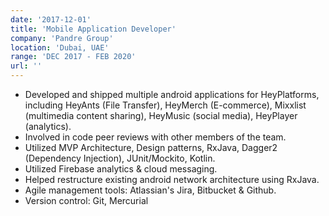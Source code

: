 ```yaml
---
date: '2017-12-01'
title: 'Mobile Application Developer'
company: 'Pandre Group'
location: 'Dubai, UAE'
range: 'DEC 2017 - FEB 2020'
url: ''
---
```


- Developed and shipped multiple android applications for HeyPlatforms, including HeyAnts (File Transfer), HeyMerch (E-commerce), Mixxlist (multimedia content sharing), HeyMusic (social media), HeyPlayer (analytics).
- Involved in code peer reviews with other members of the team.
- Utilized MVP Architecture, Design patterns, RxJava, Dagger2 (Dependency
  Injection), JUnit/Mockito, Kotlin.
- Utilized Firebase analytics & cloud messaging.
- Helped restructure existing android network architecture using RxJava.
- Agile management tools: Atlassian's Jira, Bitbucket & Github.
- Version control: Git, Mercurial
